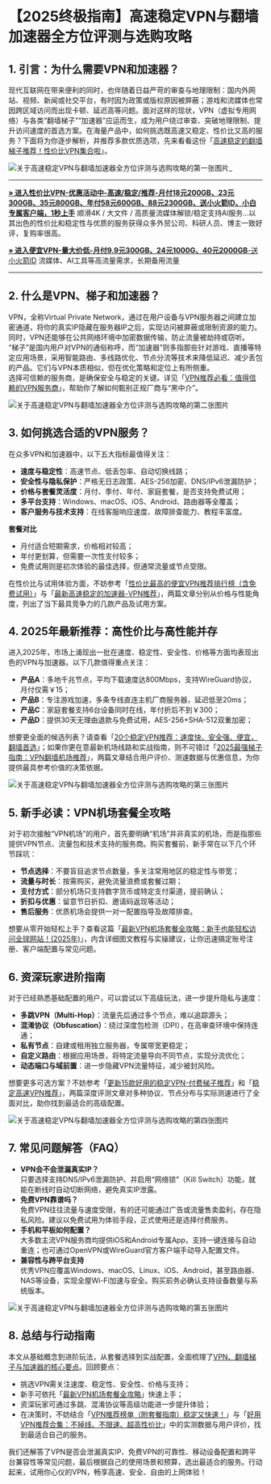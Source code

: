 # 【2025终极指南】高速稳定VPN与翻墙加速器全方位评测与选购攻略
## 1. 引言：为什么需要VPN和加速器？  
现代互联网在带来便利的同时，也伴随着日益严苛的审查与地理限制：国内外网站、视频、新闻或社交平台，有时因为政策或版权原因被屏蔽；游戏和流媒体也常因跨区域访问而出现卡顿、延迟高等问题。面对这样的现状，VPN（虚拟专用网络）与各类“翻墙梯子”“加速器”应运而生，成为用户绕过审查、突破地理限制、提升访问速度的首选方案。在海量产品中，如何挑选既高速又稳定、性价比又高的服务？下面将为你逐步解析，并推荐多款优质选项，先来看看这份「<a href="https://www.useproxygo.com/daily-updates/fast-reliable-vpn.html" target="_blank">高速稳定的翻墙梯子推荐！性价比VPN集合啦</a>」。

![关于高速稳定VPN与翻墙加速器全方位评测与选购攻略的第一张图片_](https://github.com/user-attachments/assets/bdd00206-b519-4c97-93a7-431f5c941b1a)
***
[**» 进入性价比VPN-优惠活动中-高速/稳定/推荐-月付18元200GB、23元300GB、35元800GB、年付58元600GB、88元2300GB、送小火箭ID、小白专属客户端，1秒上手**](https://ll.silos.top/lepl/sxdxZeA8VV) 顺滑4K / 大文件 / 高质量流媒体解锁/稳定支持AI服务...以其出色的性价比和稳定性与优质的服务获得众多外贸公司、科研人员、博主一致好评，复购率很高。

[**» 进入便宜VPN-量大价低-月付9.9元300GB、24元1000G、40元2000GB**-送小火箭ID](https://oo.silos.top/cheap/ew8KhPafvG) 流媒体、AI工具等高流量需求，长期备用流量
***
## 2. 什么是VPN、梯子和加速器？  
VPN，全称Virtual Private Network，通过在用户设备与VPN服务器之间建立加密通道，将你的真实IP隐藏在服务器IP之后，实现访问被屏蔽或限制资源的能力。同时，VPN还能够在公共网络环境中加密数据传输，防止流量被劫持或窃听。  
“梯子”是国内用户对VPN的通俗称呼，而“加速器”则多指那些针对游戏、直播等特定应用场景，采用智能路由、多线路优化、节点分流等技术来降低延迟、减少丢包的产品。它们与VPN本质相似，但在优化策略和定位上有所侧重。  
选择可信赖的服务商，是确保安全与稳定的关键。详见「<a href="https://www.easyvpner.com/daily-updates/trusted-vpn-providers.html" target="_blank">VPN推荐必看：值得信赖的VPN服务商</a>」，帮助你了解如何甄别正规厂商与“黑中介”。

![关于高速稳定VPN与翻墙加速器全方位评测与选购攻略的第二张图片](https://github.com/user-attachments/assets/5ff71397-cab7-4211-b757-93a2d5fbab5a)

## 3. 如何挑选合适的VPN服务？  
在众多VPN和加速器中，以下五大指标最值得关注：  
- **速度与稳定性**：高速节点、低丢包率、自动切换线路；  
- **安全性与隐私保护**：严格无日志政策、AES-256加密、DNS/IPv6泄漏防护；  
- **价格与套餐灵活度**：月付、季付、年付、家庭套餐，是否支持免费试用；  
- **多平台支持**：Windows、macOS、iOS、Android、路由器等全覆盖；  
- **客户服务与技术支持**：在线客服响应速度、故障排查能力、教程丰富度。  

**套餐对比**  
- 月付适合短期需求，价格相对较高；  
- 年付更划算，但需要一次性支付较多；  
- 免费试用则是初次体验的最佳选择，但通常流量或节点受限。  

在性价比与试用体验方面，不妨参考「<a href="https://www.freevpnpick.com/daily-updates/best-value-vpn.html" target="_blank">性价比最高的便宜VPN推荐排行榜（含免费试用）</a>」与「<a href="https://www.speedaccy.com/daily-updates/vpn-accelerator.html" target="_blank">最新高速稳定的加速器-VPN推荐</a>」，两篇文章分别从价格与性能角度，列出了当下最具竞争力的几款产品及试用方案。

## 4. 2025年最新推荐：高性价比与高性能并存  
进入2025年，市场上涌现出一批在速度、稳定性、安全性、价格等方面均表现出色的VPN与加速器。以下几款值得重点关注：  

- **产品A**：多地千兆节点，平均下载速度达800Mbps，支持WireGuard协议，月付仅需￥15；  
- **产品B**：专注游戏加速，多条专线直连主机厂商服务器，延迟低至20ms；  
- **产品C**：家庭套餐支持6台设备同时在线，年付折后不到￥300；  
- **产品D**：提供30天无理由退款与免费试用，AES-256+SHA-512双重加密；  

想要更全面的候选列表？请查看「<a href="https://www.accelhubfree.com/daily-updates/secure-fast-vpn.html" target="_blank">20个稳定VPN推荐：速度快、安全强、便宜，翻墙首选</a>」；如果你更在意最新机场线路和实战指南，则不可错过「<a href="https://www.vpnfreehub.com/daily-updates/vpn-bypass-guide.html" target="_blank">2025最强梯子指南：VPN翻墙机场推荐</a>」，两篇文章结合用户评价、测速数据与优惠信息，为你提供最具参考价值的决策依据。

![关于高速稳定VPN与翻墙加速器全方位评测与选购攻略的第三张图片](https://github.com/user-attachments/assets/ad55acfc-6ee3-4a04-9ce1-f20348409cce)

## 5. 新手必读：VPN机场套餐全攻略  
对于初次接触“VPN机场”的用户，首先要明确“机场”并非真实的机场，而是指那些提供VPN节点、流量包和技术支持的服务商。购买套餐前，新手常在以下几个环节踩坑：  
- **节点选择**：不要盲目追求节点数量，多关注常用地区的稳定性与带宽；  
- **流量与时长**：按需购买，避免流量浪费或套餐过期；  
- **支付方式**：部分机场只支持数字货币或特定支付渠道，提前确认；  
- **折扣与优惠**：留意节日折扣、邀请码返现等活动；  
- **售后服务**：优质机场会提供一对一配置指导及故障排查。  

想要从零开始轻松上手？查看这篇「<a href="https://john19187.github.io/posts/2025-04-13-vpn-guide.html" target="_blank">最新VPN机场套餐全攻略：新手也能轻松访问全球网站！(2025年)</a>」，内含详细图文教程与实操建议，让你迅速搞定账号注册、客户端配置与常见问题。

## 6. 资深玩家进阶指南  
对于已经熟悉基础配置的用户，可以尝试以下高级玩法，进一步提升隐私与速度：  
- **多跳VPN（Multi-Hop）**：流量先后通过多个节点，难以追踪源头；  
- **混淆协议（Obfuscation）**：绕过深度包检测（DPI），在高审查环境中保持连通；  
- **私有节点**：自建或租用独立服务器，专属带宽更稳定；  
- **自定义路由**：根据应用场景，将特定流量导向不同节点，实现分流优化；  
- **动态端口与域前置**：进一步隐藏VPN流量特征，减少被封风险。  

想要更多可选方案？不妨参考「<a href="https://john19187.github.io/posts/2025-04-09-the-15-best-vpns.html" target="_blank">更新15款好用的稳定VPN-付费梯子推荐</a>」和「<a href="https://john19187.github.io/The-40-Best-VPNs/" target="_blank">稳定高速VPN推荐</a>」，两篇深度评测文章对多种协议、节点分布与实际测速进行了全面对比，助你找到最适合的高级配置。

![关于高速稳定VPN与翻墙加速器全方位评测与选购攻略的第四张图片](https://github.com/user-attachments/assets/38bd3837-f089-4264-8752-fd1e73febc3e)

## 7. 常见问题解答（FAQ）  
- **VPN会不会泄漏真实IP？**  
  只要选择支持DNS/IPv6泄漏防护、并启用“网络锁”（Kill Switch）功能，就能在断线时自动切断网络，避免真实IP泄露。  
- **免费VPN靠谱吗？**  
  免费VPN往往流量与速度受限，有的还可能通过广告或流量售卖盈利，存在隐私风险。建议以免费试用为体验手段，正式使用还是选择付费服务。  
- **手机和平板如何配置？**  
  大多数主流VPN服务商均提供iOS和Android专属App，支持一键连接与自动重连；也可通过OpenVPN或WireGuard官方客户端手动导入配置文件。  
- **兼容性与跨平台支持**  
  优秀VPN应覆盖Windows、macOS、Linux、iOS、Android，甚至路由器、NAS等设备，实现全屋Wi-Fi加速与安全。购买前务必确认支持设备数量与系统版本。
  
![关于高速稳定VPN与翻墙加速器全方位评测与选购攻略的第五张图片](https://github.com/user-attachments/assets/e097a090-07f2-4043-beba-1425c5508da3)

## 8. 总结与行动指南  
本文从基础概念到进阶玩法，从套餐选择到实战配置，全面梳理了[VPN、翻墙梯子与加速器的核心要点](https://github.com/John19187/vpn-accelerator-guide)。回顾要点：  
- 挑选VPN需关注速度、稳定性、安全性、价格与支持；  
- 新手可依托「<a href="https://john19187.github.io/posts/2025-04-13-vpn-guide.html" target="_blank">最新VPN机场套餐全攻略</a>」快速上手；  
- 资深玩家可通过多跳、混淆协议等高级功能进一步提升体验；  
- 在决策时，不妨结合「<a href="https://www.stablevpner.com/daily-updates/vpn-plans-ranking.html" target="_blank">VPN推荐榜单（附套餐指南）稳定又快速！</a>」与「<a href="https://www.vpnsubhub.com/daily-updates/reliable-unlimited-vpn.html" target="_blank">好用VPN推荐合集：不掉线、不限速、超高性价比</a>」中的实测数据与用户评价，找到最适合自己的服务。  

我们还解答了VPN是否会泄漏真实IP、免费VPN的可靠性、移动设备配置和跨平台兼容性等常见问题，最后根据自己的使用场景和预算，选出最适合的服务。行动起来，试用你心仪的VPN，畅享高速、安全、自由的上网体验！ 
